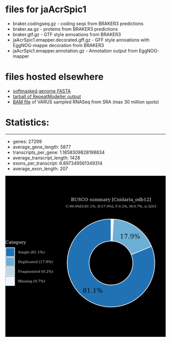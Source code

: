 # files for jaAcrSpic1

* braker.codingseq.gz - coding seqs from BRAKER3 predictions
* braker.aa.gz - proteins from BRAKER3 predictions
* braker.gtf.gz - GTF style annoations from BRAKER3
* jaAcrSpic1.emapper.decorated.gff.gz - GFF style annoations with EggNOG-mappe decoration from BRAKER3
* jaAcrSpic1.emapper.annotation.gz - Annotation output from EggNOG-mapper

# files hosted elsewhere
* [softmasked genome FASTA](https://asg_hubs.cog.sanger.ac.uk/jaAcrSpic1/jaAcrSpic1.fa.masked)
* [tarball of RepeatModeller output](https://asg_hubs.cog.sanger.ac.uk/jaAcrSpic1/jaAcrSpic1.tar.xz)
* [BAM file](https://asg_hubs.cog.sanger.ac.uk/jaAcrSpic1/VARUS_modified.bam) of VARUS sampled RNASeq from SRA (max 30 million spots)

# Statistics:

---
 * genes: 27299
 * average_gene_length: 5877
 * transcripts_per_gene: 1.1858309828198834
 * average_transcript_length: 1428
 * exons_per_transcript: 6.897349561349314
 * average_exon_length: 207


![Plot of BUSCO results](jaAcrSpic1_busco.jpeg)

